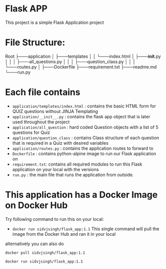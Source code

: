 # Flask APP
This project is a simple Flask Application project

# File Structure:
Root
├───application
│    ├───templates
│    │         └───index.html
│    ├───__init__.py
│    │
│    ├───all_questions.py
│    │
│    ├───question_class.py
│    │
│    └───routes.py
│
├───Dockerfile
├───requirement.txt
├───readme.md
└───run.py

# Each file contains
- ```application/templates/index.html```   : contains the basic HTML form for QUIZ questions without JINJA Templating
- ```application/__init__.py```   : contains the flask app object that is later used throughout the project
- ```application/all_question```  : hard coded Question objects with a list of 5 questions for Quiz
- ```application/question_class``` : contains Class structure of each question that is required in a Quiz with desired variables
- ```application/routes.py```  : contains the application routes to forward to
- ```Dockerfile``` : contains python-alpine image to run our Flask application on
- ```requirement.txt```: contains all required modules to run this Flask application on your local with the versions
- ```run.py``` : the main file that runs the application from outside.


# This application has a Docker Image on Docker Hub
Try following command to run this on your local:

- ``` docker run sidvjsingh/flask_app:1.1 ```
This single command will pull the image from the Docker Hub and ran it in your local

alternatively you can also do

```
docker pull sidvjsingh/flask_app:1.1
```
```
docker run sidvjsingh/flask_app:1.1
```